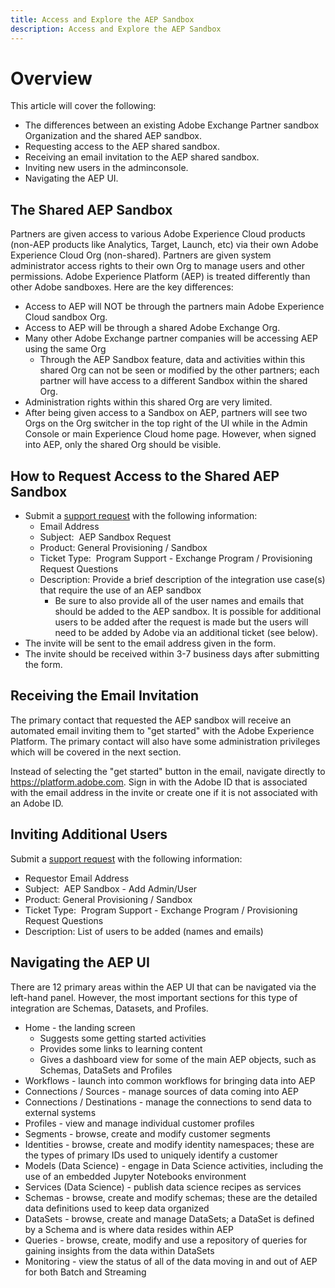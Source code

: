 ```yaml
---
title: Access and Explore the AEP Sandbox
description: Access and Explore the AEP Sandbox
---
```


# Overview

This article will cover the following:

* The differences between an existing Adobe Exchange Partner sandbox Organization and the shared AEP sandbox.
* Requesting access to the AEP shared sandbox.
* Receiving an email invitation to the AEP shared sandbox.
* Inviting new users in the adminconsole.
* Navigating the AEP UI.

## The Shared AEP Sandbox

Partners are given access to various Adobe Experience Cloud products (non-AEP products like Analytics, Target, Launch, etc) via their own Adobe Experience Cloud Org (non-shared). Partners are given system administrator access rights to their own Org to manage users and other permissions. Adobe Experience Platform (AEP) is treated differently than other Adobe sandboxes. Here are the key differences:

* Access to AEP will NOT be through the partners main Adobe Experience Cloud sandbox Org.
* Access to AEP will be through a shared Adobe Exchange Org.
* Many other Adobe Exchange partner companies will be accessing AEP using the same Org
  * Through the AEP Sandbox feature, data and activities within this shared Org can not be seen or modified by the other partners; each partner will have access to a different Sandbox within the shared Org.
* Administration rights within this shared Org are very limited.
* After being given access to a Sandbox on AEP, partners will see two Orgs on the Org switcher in the top right of the UI while in the Admin Console or main Experience Cloud home page. However, when signed into AEP, only the shared Org should be visible.

## How to Request Access to the Shared AEP Sandbox

* Submit a [support request](https://adobeexchangeec.zendesk.com/hc/en-us/requests/new) with the following information:
  * Email Address
  * Subject:  AEP Sandbox Request
  * Product: General Provisioning / Sandbox
  * Ticket Type:  Program Support - Exchange Program / Provisioning Request Questions
  * Description: Provide a brief description of the integration use case(s) that require the use of an AEP sandbox
    * Be sure to also provide all of the user names and emails that should be added to the AEP sandbox. It is possible for additional users to be added after the request is made but the users will need to be added by Adobe via an additional ticket (see below).
* The invite will be sent to the email address given in the form.
* The invite should be received within 3-7 business days after submitting the form.

## Receiving the Email Invitation 

The primary contact that requested the AEP sandbox will receive an automated email inviting them to "get started" with the Adobe Experience Platform. The primary contact will also have some administration privileges which will be covered in the next section.

Instead of selecting the "get started" button in the email, navigate directly to https://platform.adobe.com. Sign in with the Adobe ID that is associated with the email address in the invite or create one if it is not associated with an Adobe ID.


## Inviting Additional Users

Submit a [support request](https://adobeexchangeec.zendesk.com/hc/en-us/requests/new) with the following information:

* Requestor Email Address
* Subject:  AEP Sandbox - Add Admin/User
* Product: General Provisioning / Sandbox
* Ticket Type:  Program Support - Exchange Program / Provisioning Request Questions
* Description: List of users to be added (names and emails)

## Navigating the AEP UI

There are 12 primary areas within the AEP UI that can be navigated via the left-hand panel. However, the most important sections for this type of integration are Schemas, Datasets, and Profiles.

* Home - the landing screen
  * Suggests some getting started activities
  * Provides some links to learning content
  * Gives a dashboard view for some of the main AEP objects, such as Schemas, DataSets and Profiles
* Workflows - launch into common workflows for bringing data into AEP
* Connections / Sources - manage sources of data coming into AEP
* Connections / Destinations - manage the connections to send data to external systems
* Profiles - view and manage individual customer profiles
* Segments - browse, create and modify customer segments
* Identities - browse, create and modify identity namespaces; these are the types of primary IDs used to uniquely identify a customer
* Models (Data Science) - engage in Data Science activities, including the use of an embedded Jupyter Notebooks environment
* Services (Data Science) - publish data science recipes as services
* Schemas - browse, create and modify schemas; these are the detailed data definitions used to keep data organized
* DataSets - browse, create and manage DataSets; a DataSet is defined by a Schema and is where data resides within AEP
* Queries - browse, create, modify and use a repository of queries for gaining insights from the data within DataSets
* Monitoring - view the status of all of the data moving in and out of AEP for both Batch and Streaming
